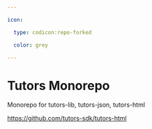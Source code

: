 ```yaml
---

icon: 

  type: codicon:repo-forked

  color: grey

---
```


# Tutors Monorepo

Monorepo for tutors-lib, tutors-json, tutors-html

https://github.com/tutors-sdk/tutors-html